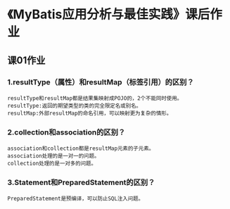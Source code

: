 # 《MyBatis应用分析与最佳实践》课后作业
## 课01作业
### 1.resultType（属性）和resultMap（标签引用）的区别？
    resultType和resultMap都是结果集映射成POJO的，2个不能同时使用。
    resultType:返回的期望类型的类的完全限定名或别名。
    resultMap:外部resultMap的命名引用，可以映射更为复杂的情形。


### 2.collection和association的区别？
    association和collection都是resultMap元素的子元素。
    association处理的是一对一的问题。
    collection处理的是一对多的问题。
    

### 3.Statement和PreparedStatement的区别？
    PreparedStatement是预编译，可以防止SQL注入问题。
